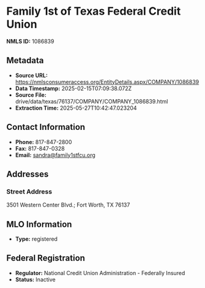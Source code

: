 # Family 1st of Texas Federal Credit Union

**NMLS ID:** 1086839

## Metadata
- **Source URL:** https://nmlsconsumeraccess.org/EntityDetails.aspx/COMPANY/1086839
- **Data Timestamp:** 2025-02-15T07:09:38.072Z
- **Source File:** drive/data/texas/76137/COMPANY/COMPANY_1086839.html
- **Extraction Time:** 2025-05-27T10:42:47.023204

## Contact Information
- **Phone:** 817-847-2800
- **Fax:** 817-847-0328
- **Email:** sandra@family1stfcu.org

## Addresses
### Street Address
3501 Western Center Blvd.; Fort Worth, TX 76137

## MLO Information
- **Type:** registered

## Federal Registration
- **Regulator:** National Credit Union Administration - Federally Insured
- **Status:** Inactive
